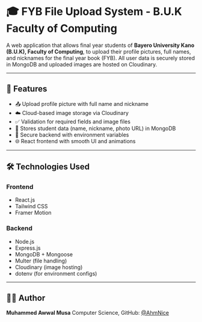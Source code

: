 # 🎓 FYB File Upload System - B.U.K Faculty of Computing

A web application that allows final year students of **Bayero University Kano (B.U.K), Faculty of Computing**, to upload their profile pictures, full names, and nicknames for the final year book (FYB). All user data is securely stored in MongoDB and uploaded images are hosted on Cloudinary.

---

## 🔧 Features

- 📤 Upload profile picture with full name and nickname
- ☁️ Cloud-based image storage via Cloudinary
- ✅ Validation for required fields and image files
- 🧾 Stores student data (name, nickname, photo URL) in MongoDB
- 🔐 Secure backend with environment variables
- 🌐 React frontend with smooth UI and animations

---

## 🛠️ Technologies Used

### Frontend
- React.js
- Tailwind CSS
- Framer Motion

### Backend
- Node.js
- Express.js
- MongoDB + Mongoose
- Multer (file handling)
- Cloudinary (image hosting)
- dotenv (for environment configs)

---
## 🙋‍♂️ Author
**Muhammed Awwal Musa**
Computer Science,
GitHub: [@AhmNice](https://github.com/AhmNice)

